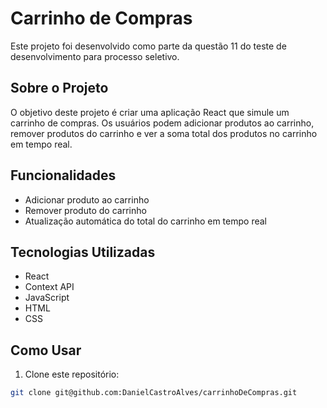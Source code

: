 # Carrinho de Compras

Este projeto foi desenvolvido como parte da questão 11 do teste de desenvolvimento para processo seletivo.

## Sobre o Projeto

O objetivo deste projeto é criar uma aplicação React que simule um carrinho de compras. Os usuários podem adicionar produtos ao carrinho, remover produtos do carrinho e ver a soma total dos produtos no carrinho em tempo real.

## Funcionalidades

- Adicionar produto ao carrinho
- Remover produto do carrinho
- Atualização automática do total do carrinho em tempo real

## Tecnologias Utilizadas

- React
- Context API
- JavaScript
- HTML
- CSS

## Como Usar

1. Clone este repositório:

```bash
git clone git@github.com:DanielCastroAlves/carrinhoDeCompras.git
